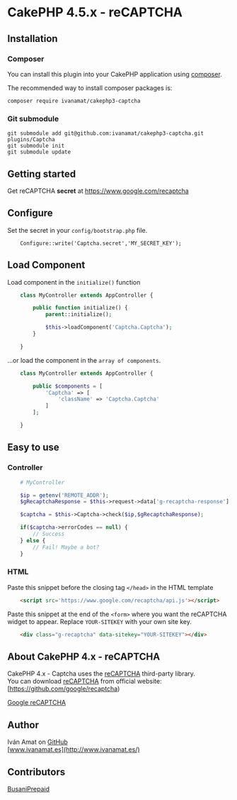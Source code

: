 # CakePHP 4.5.x - reCAPTCHA

## Installation

### Composer

You can install this plugin into your CakePHP application using [composer](http://getcomposer.org).

The recommended way to install composer packages is:

```
composer require ivanamat/cakephp3-captcha
```

### Git submodule
```
git submodule add git@github.com:ivanamat/cakephp3-captcha.git plugins/Captcha
git submodule init
git submodule update
```
## Getting started

Get reCAPTCHA **secret** at https://www.google.com/recaptcha

## Configure

Set the secret in your `config/bootstrap.php` file.  

```
    Configure::write('Captcha.secret','MY_SECRET_KEY');
```

## Load Component

Load component in the `initialize()` function

```php
    class MyController extends AppController {

        public function initialize() {
            parent::initialize();

            $this->loadComponent('Captcha.Captcha');
        }

    }
```

...or load the component in the `array of components`.

```php
    class MyController extends AppController {

        public $components = [
            'Captcha' => [
                'className' => 'Captcha.Captcha'
            ]
        ];

    }
```

## Easy to use

### Controller
```php
    # MyController

    $ip = getenv('REMOTE_ADDR');
    $gRecaptchaResponse = $this->request->data['g-recaptcha-response'];

    $captcha = $this->Captcha->check($ip,$gRecaptchaResponse);

    if($captcha->errorCodes == null) {
        // Success
    } else {
        // Fail! Maybe a bot?
    }
```

### HTML
Paste this snippet before the closing tag `</head>` in the HTML template
```html
    <script src='https://www.google.com/recaptcha/api.js'></script>
```

Paste this snippet at the end of the `<form>` where you want the reCAPTCHA widget to appear. Replace `YOUR-SITEKEY` with your own site key.  
```html
    <div class="g-recaptcha" data-sitekey="YOUR-SITEKEY"></div>
```

## About CakePHP 4.x - reCAPTCHA

CakePHP 4.x - Captcha uses the [reCAPTCHA](https://github.com/google/recaptcha) third-party library.  
You can download [reCAPTCHA](https://github.com/google/recaptcha) from official website: [https://github.com/google/recaptcha)

[Google reCAPTCHA](https://developers.google.com/recaptcha)


## Author

Iván Amat on [GitHub](https://github.com/ivanamat)  
[www.ivanamat.es](http://www.ivanamat.es/)

## Contributors
[BusaniPrepaid](https://github.com/BusaniPrepaid)
